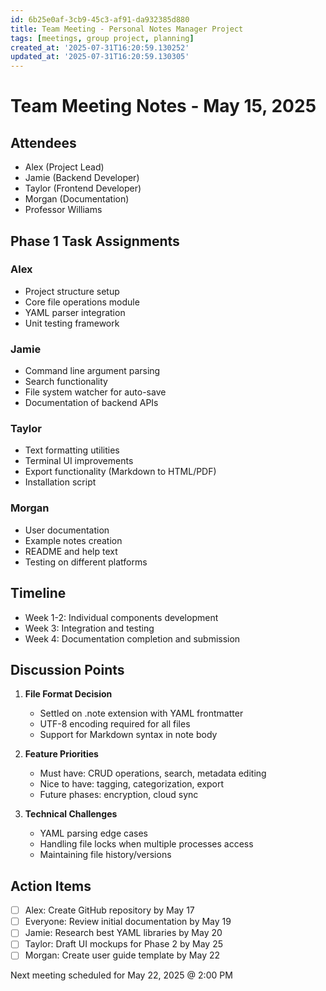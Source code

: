 ```yaml
---
id: 6b25e0af-3cb9-45c3-af91-da932385d880
title: Team Meeting - Personal Notes Manager Project
tags: [meetings, group project, planning]
created_at: '2025-07-31T16:20:59.130252'
updated_at: '2025-07-31T16:20:59.130305'
---
```

# Team Meeting Notes - May 15, 2025

## Attendees
- Alex (Project Lead)
- Jamie (Backend Developer)
- Taylor (Frontend Developer)
- Morgan (Documentation)
- Professor Williams

## Phase 1 Task Assignments

### Alex
- Project structure setup
- Core file operations module
- YAML parser integration
- Unit testing framework

### Jamie
- Command line argument parsing
- Search functionality
- File system watcher for auto-save
- Documentation of backend APIs

### Taylor
- Text formatting utilities
- Terminal UI improvements
- Export functionality (Markdown to HTML/PDF)
- Installation script

### Morgan
- User documentation
- Example notes creation
- README and help text
- Testing on different platforms

## Timeline
- Week 1-2: Individual components development
- Week 3: Integration and testing
- Week 4: Documentation completion and submission

## Discussion Points

1. **File Format Decision**
   - Settled on .note extension with YAML frontmatter
   - UTF-8 encoding required for all files
   - Support for Markdown syntax in note body

2. **Feature Priorities**
   - Must have: CRUD operations, search, metadata editing
   - Nice to have: tagging, categorization, export
   - Future phases: encryption, cloud sync

3. **Technical Challenges**
   - YAML parsing edge cases
   - Handling file locks when multiple processes access
   - Maintaining file history/versions

## Action Items
- [ ] Alex: Create GitHub repository by May 17
- [ ] Everyone: Review initial documentation by May 19
- [ ] Jamie: Research best YAML libraries by May 20
- [ ] Taylor: Draft UI mockups for Phase 2 by May 25
- [ ] Morgan: Create user guide template by May 22

Next meeting scheduled for May 22, 2025 @ 2:00 PM